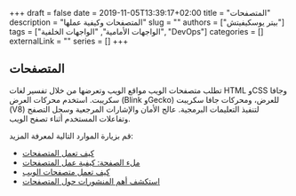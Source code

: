 +++
draft = false
date = 2019-11-05T13:39:17+02:00
title = "المتصفحات"
description = "المتصفحات وكيفية عملها"
slug = ""
authors = ["بيتر يوسكيفيتش"]
tags = ["الواجهات الأمامية", "الواجهات الخلفية", "DevOps"]
categories = []
externalLink = ""
series = []
+++

## المتصفحات

تطلب متصفحات الويب مواقع الويب وتعرضها من خلال تفسير لغات HTML وCSS وجافا سكريبت. استخدم محركات العرض (Blink وGecko) للعرض، ومحركات جافا سكريبت (V8) لتنفيذ التعليمات البرمجية. عالج الأمان والإشارات المرجعية وسجل التصفح وتفاعلات المستخدم أثناء تصفح الويب.

قم بزيارة الموارد التالية لمعرفة المزيد:

- [كيف تعمل المتصفحات](https://www.ramotion.com/blog/what-is-web-browser/)
- [ملء الصفحة: كيفية عمل المتصفحات](https://developer.mozilla.org/en-US/docs/Web/Performance/How_browsers_work)
- [كيف تعمل متصفحات الويب](https://www.youtube.com/watch?v=5rLFYtXHo9s)
- [استكشف أهم المنشورات حول المتصفحات](https://app.daily.dev/tags/browsers?ref=roadmapsh)
